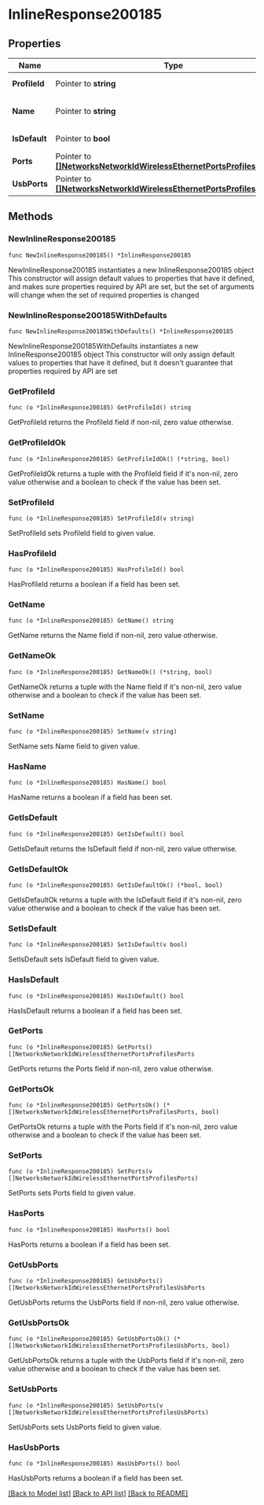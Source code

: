 # InlineResponse200185

## Properties

Name | Type | Description | Notes
------------ | ------------- | ------------- | -------------
**ProfileId** | Pointer to **string** | AP port profile ID | [optional] 
**Name** | Pointer to **string** | AP port profile name | [optional] 
**IsDefault** | Pointer to **bool** | Is default profile | [optional] 
**Ports** | Pointer to [**[]NetworksNetworkIdWirelessEthernetPortsProfilesPorts**](NetworksNetworkIdWirelessEthernetPortsProfilesPorts.md) | Ports config | [optional] 
**UsbPorts** | Pointer to [**[]NetworksNetworkIdWirelessEthernetPortsProfilesUsbPorts**](NetworksNetworkIdWirelessEthernetPortsProfilesUsbPorts.md) | Usb ports config | [optional] 

## Methods

### NewInlineResponse200185

`func NewInlineResponse200185() *InlineResponse200185`

NewInlineResponse200185 instantiates a new InlineResponse200185 object
This constructor will assign default values to properties that have it defined,
and makes sure properties required by API are set, but the set of arguments
will change when the set of required properties is changed

### NewInlineResponse200185WithDefaults

`func NewInlineResponse200185WithDefaults() *InlineResponse200185`

NewInlineResponse200185WithDefaults instantiates a new InlineResponse200185 object
This constructor will only assign default values to properties that have it defined,
but it doesn't guarantee that properties required by API are set

### GetProfileId

`func (o *InlineResponse200185) GetProfileId() string`

GetProfileId returns the ProfileId field if non-nil, zero value otherwise.

### GetProfileIdOk

`func (o *InlineResponse200185) GetProfileIdOk() (*string, bool)`

GetProfileIdOk returns a tuple with the ProfileId field if it's non-nil, zero value otherwise
and a boolean to check if the value has been set.

### SetProfileId

`func (o *InlineResponse200185) SetProfileId(v string)`

SetProfileId sets ProfileId field to given value.

### HasProfileId

`func (o *InlineResponse200185) HasProfileId() bool`

HasProfileId returns a boolean if a field has been set.

### GetName

`func (o *InlineResponse200185) GetName() string`

GetName returns the Name field if non-nil, zero value otherwise.

### GetNameOk

`func (o *InlineResponse200185) GetNameOk() (*string, bool)`

GetNameOk returns a tuple with the Name field if it's non-nil, zero value otherwise
and a boolean to check if the value has been set.

### SetName

`func (o *InlineResponse200185) SetName(v string)`

SetName sets Name field to given value.

### HasName

`func (o *InlineResponse200185) HasName() bool`

HasName returns a boolean if a field has been set.

### GetIsDefault

`func (o *InlineResponse200185) GetIsDefault() bool`

GetIsDefault returns the IsDefault field if non-nil, zero value otherwise.

### GetIsDefaultOk

`func (o *InlineResponse200185) GetIsDefaultOk() (*bool, bool)`

GetIsDefaultOk returns a tuple with the IsDefault field if it's non-nil, zero value otherwise
and a boolean to check if the value has been set.

### SetIsDefault

`func (o *InlineResponse200185) SetIsDefault(v bool)`

SetIsDefault sets IsDefault field to given value.

### HasIsDefault

`func (o *InlineResponse200185) HasIsDefault() bool`

HasIsDefault returns a boolean if a field has been set.

### GetPorts

`func (o *InlineResponse200185) GetPorts() []NetworksNetworkIdWirelessEthernetPortsProfilesPorts`

GetPorts returns the Ports field if non-nil, zero value otherwise.

### GetPortsOk

`func (o *InlineResponse200185) GetPortsOk() (*[]NetworksNetworkIdWirelessEthernetPortsProfilesPorts, bool)`

GetPortsOk returns a tuple with the Ports field if it's non-nil, zero value otherwise
and a boolean to check if the value has been set.

### SetPorts

`func (o *InlineResponse200185) SetPorts(v []NetworksNetworkIdWirelessEthernetPortsProfilesPorts)`

SetPorts sets Ports field to given value.

### HasPorts

`func (o *InlineResponse200185) HasPorts() bool`

HasPorts returns a boolean if a field has been set.

### GetUsbPorts

`func (o *InlineResponse200185) GetUsbPorts() []NetworksNetworkIdWirelessEthernetPortsProfilesUsbPorts`

GetUsbPorts returns the UsbPorts field if non-nil, zero value otherwise.

### GetUsbPortsOk

`func (o *InlineResponse200185) GetUsbPortsOk() (*[]NetworksNetworkIdWirelessEthernetPortsProfilesUsbPorts, bool)`

GetUsbPortsOk returns a tuple with the UsbPorts field if it's non-nil, zero value otherwise
and a boolean to check if the value has been set.

### SetUsbPorts

`func (o *InlineResponse200185) SetUsbPorts(v []NetworksNetworkIdWirelessEthernetPortsProfilesUsbPorts)`

SetUsbPorts sets UsbPorts field to given value.

### HasUsbPorts

`func (o *InlineResponse200185) HasUsbPorts() bool`

HasUsbPorts returns a boolean if a field has been set.


[[Back to Model list]](../README.md#documentation-for-models) [[Back to API list]](../README.md#documentation-for-api-endpoints) [[Back to README]](../README.md)


